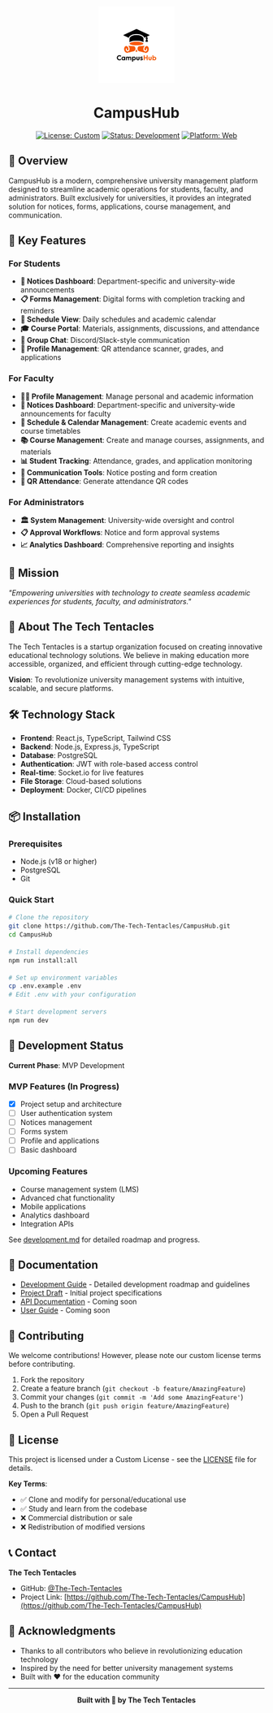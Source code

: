 <div align="center">
  <img src="https://raw.githubusercontent.com/The-Tech-Tentacles/CampusHub/main/Docs/assets/logo.png" alt="CampusHub Logo" width="150"/>

# CampusHub

</div>

<div align="center">

[![License: Custom](https://img.shields.io/badge/License-Custom-blue.svg)](LICENSE)
[![Status: Development](https://img.shields.io/badge/Status-Development-yellow.svg)]()
[![Platform: Web](https://img.shields.io/badge/Platform-Web-green.svg)]()

</div>

## 🌟 Overview

CampusHub is a modern, comprehensive university management platform designed to streamline academic operations for students, faculty, and administrators. Built exclusively for universities, it provides an integrated solution for notices, forms, applications, course management, and communication.

## 🚀 Key Features

### For Students

- **📢 Notices Dashboard**: Department-specific and university-wide announcements
- **📋 Forms Management**: Digital forms with completion tracking and reminders
- **📅 Schedule View**: Daily schedules and academic calendar
- **🎓 Course Portal**: Materials, assignments, discussions, and attendance
- **💬 Group Chat**: Discord/Slack-style communication
- **👤 Profile Management**: QR attendance scanner, grades, and applications

### For Faculty

- **👩‍🏫 Profile Management**: Manage personal and academic information
- **📢 Notices Dashboard**: Department-specific and university-wide announcements for faculty
- **📅 Schedule & Calendar Management**: Create academic events and course timetables
- **📚 Course Management**: Create and manage courses, assignments, and materials
- **📊 Student Tracking**: Attendance, grades, and application monitoring
- **🔔 Communication Tools**: Notice posting and form creation
- **📱 QR Attendance**: Generate attendance QR codes

### For Administrators

- **🏛️ System Management**: University-wide oversight and control
- **📋 Approval Workflows**: Notice and form approval systems
- **📈 Analytics Dashboard**: Comprehensive reporting and insights

## 🎯 Mission

_"Empowering universities with technology to create seamless academic experiences for students, faculty, and administrators."_

## 🏢 About The Tech Tentacles

The Tech Tentacles is a startup organization focused on creating innovative educational technology solutions. We believe in making education more accessible, organized, and efficient through cutting-edge technology.

**Vision**: To revolutionize university management systems with intuitive, scalable, and secure platforms.

## 🛠️ Technology Stack

- **Frontend**: React.js, TypeScript, Tailwind CSS
- **Backend**: Node.js, Express.js, TypeScript
- **Database**: PostgreSQL
- **Authentication**: JWT with role-based access control
- **Real-time**: Socket.io for live features
- **File Storage**: Cloud-based solutions
- **Deployment**: Docker, CI/CD pipelines

## 📦 Installation

### Prerequisites

- Node.js (v18 or higher)
- PostgreSQL
- Git

### Quick Start

```bash
# Clone the repository
git clone https://github.com/The-Tech-Tentacles/CampusHub.git
cd CampusHub

# Install dependencies
npm run install:all

# Set up environment variables
cp .env.example .env
# Edit .env with your configuration

# Start development servers
npm run dev
```

## 🚧 Development Status

**Current Phase**: MVP Development

### MVP Features (In Progress)

- [x] Project setup and architecture
- [ ] User authentication system
- [ ] Notices management
- [ ] Forms system
- [ ] Profile and applications
- [ ] Basic dashboard

### Upcoming Features

- Course management system (LMS)
- Advanced chat functionality
- Mobile applications
- Analytics dashboard
- Integration APIs

See [development.md](Docs/development.md) for detailed roadmap and progress.

## 📖 Documentation

- [Development Guide](Docs/development.md) - Detailed development roadmap and guidelines
- [Project Draft](Docs/CampusHub_Draft.md) - Initial project specifications
- [API Documentation](Docs/api.md) - Coming soon
- [User Guide](Docs/user-guide.md) - Coming soon

## 🤝 Contributing

We welcome contributions! However, please note our custom license terms before contributing.

1. Fork the repository
2. Create a feature branch (`git checkout -b feature/AmazingFeature`)
3. Commit your changes (`git commit -m 'Add some AmazingFeature'`)
4. Push to the branch (`git push origin feature/AmazingFeature`)
5. Open a Pull Request

## 📄 License

This project is licensed under a Custom License - see the [LICENSE](LICENSE) file for details.

**Key Terms**:

- ✅ Clone and modify for personal/educational use
- ✅ Study and learn from the codebase
- ❌ Commercial distribution or sale
- ❌ Redistribution of modified versions

## 📞 Contact

**The Tech Tentacles**

- GitHub: [@The-Tech-Tentacles](https://github.com/The-Tech-Tentacles)
- Project Link: [https://github.com/The-Tech-Tentacles/CampusHub](https://github.com/The-Tech-Tentacles/CampusHub)

## 🙏 Acknowledgments

- Thanks to all contributors who believe in revolutionizing education technology
- Inspired by the need for better university management systems
- Built with ❤️ for the education community

---

<div align="center">
  <strong>Built with 🚀 by The Tech Tentacles</strong>
</div>
